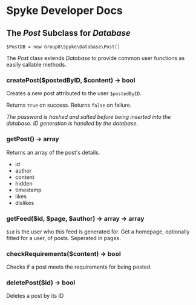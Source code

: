 # Spyke Developer Docs
## The *Post* Subclass for *Database*

`$PostDB = new Group8\Spyke\Database\Post()`

The *Post* class extends *Database* to provide common user functions
as easily callable methods.

### createPost($postedByID, $content) -> bool
Creates a new post attributed to the user `$postedByID`.

Returns `true`	on success.
Returns `false`	on failure.

*The password is hashed and salted before being inserted into the database.*
*ID generation is handled by the database.*

### getPost() -> array
Returns an array of the post's details.
* id
* author
* content
* hidden
* timestamp
* likes
* dislikes

### getFeed($id, $page, $author) -> array -> array
`$id` is the user who this feed is generated for.
Get a homepage, optionally fitted for a user, of posts.
Seperated in pages.

### checkRequirements($content) -> bool
Checks if a post meets the requirements for being posted.

### deletePost($id) -> bool
Deletes a post by its ID